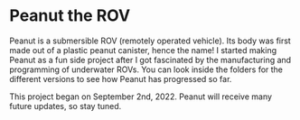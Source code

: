 # Peanut the ROV

Peanut is a submersible ROV (remotely operated vehicle).
Its body was first made out of a plastic peanut canister, 
hence the name! I started making Peanut as a fun side
project after I got fascinated by the manufacturing 
and programming of underwater ROVs. You can look inside the 
folders for the different versions to see how 
Peanut has progressed so far.

This project began on September 2nd, 2022. Peanut will 
receive many future updates, so stay tuned. 